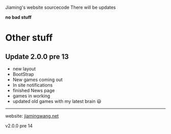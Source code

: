 Jiaming's website sourcecode
There will be updates

**no bad stuff**

# Other stuff

## Update 2.0.0 pre 13

* new layout
* BootStrap
* New games coming out
* In site notifications
* finished News page
* games in working
* updated old games with my latest brain
:smiley:
----
website: 
[jiamingwang.net](https://jiamingwang.net)

v2.0.0 pre 14